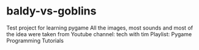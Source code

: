 # baldy-vs-goblins
Test project for learning pygame
All the images, most sounds and most of the idea were taken from
Youtube channel: tech with tim
Playlist: Pygame Programming Tutorials
